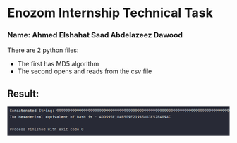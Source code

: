 
# Enozom Internship Technical Task 
### Name: Ahmed Elshahat Saad Abdelazeez Dawood 

There are 2 python files:
* The first has MD5 algorithm 
* The second opens and reads from the csv file

## Result:
  
![image](screenshot.PNG)
